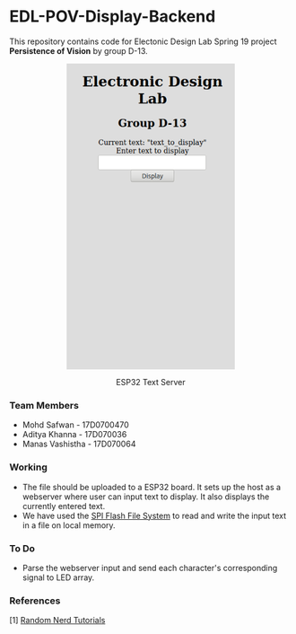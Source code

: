 # EDL-POV-Display-Backend
This repository contains code for Electonic Design Lab Spring 19 project **Persistence of Vision** by group D-13.

<div align='center'>
   <img src="img/1.png" alt="text-server" align='center' width="300"/>
   <p style="text-align:center;">ESP32 Text Server</p>
</div>

### Team Members
- Mohd Safwan     - 17D0700470
- Aditya Khanna   - 17D070036
- Manas Vashistha - 17D070064

### Working
- The file should be uploaded to a ESP32 board. It sets up the host as a webserver where user can input text to display. It also displays the currently entered text.
- We have used the [SPI Flash File System](https://docs.espressif.com/projects/esp-idf/en/latest/esp32/api-reference/storage/spiffs.html) to read and write the input text in a file on local memory.

### To Do
- Parse the webserver input and send each character's corresponding signal to LED array.

### References
[1] [Random Nerd Tutorials](https://randomnerdtutorials.com/esp32-esp8266-input-data-html-form/)
